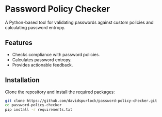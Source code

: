 # Password Policy Checker

A Python-based tool for validating passwords against custom policies and calculating password entropy.

## Features
- Checks compliance with password policies.
- Calculates password entropy.
- Provides actionable feedback.

## Installation
Clone the repository and install the required packages:
```bash
git clone https://github.com/davidspurlock/password-policy-checker.git
cd password-policy-checker
pip install -r requirements.txt

